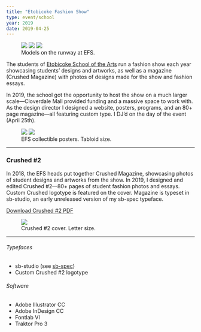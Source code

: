 ```yaml
---
title: "Etobicoke Fashion Show"
type: event/school
year: 2019
date: 2019-04-25
---
```


<figure>
  <div class="img3">
    <img src="{{ site.baseurl }}/assets/img/efs1.jpg" style="margin-top:0">
    <img src="{{ site.baseurl }}/assets/img/efs2.jpg" style="margin-top:0">
    <img src="{{ site.baseurl }}/assets/img/efs3.jpg" style="margin-top:0">
  </div>
  <figcaption>Models on the runway at EFS.</figcaption>
</figure>

The students of [Etobicoke School of the Arts](http://esainfo.ca) run a fashion show each year showcasing students’ designs and artworks, as well as a magazine (Crushed Magazine) with photos of designs made for the show and fashion essays.

In 2019, the school got the opportunity to host the show on a much larger scale—Cloverdale Mall provided funding and a massive space to work with. As the design director I designed a website, posters, programs, and an 80+ page magazine—all featuring custom type. I DJ’d on the day of the event (April 25th).

<figure>
  <div class="img2">
    <img src="{{ site.baseurl }}/assets/img/efsposter1.png">
    <img src="{{ site.baseurl }}/assets/img/efsposter2.png">
  </div>
  <figcaption>EFS collectible posters. Tabloid size.</figcaption>
</figure>

* * *

### Crushed #2

In 2018, the EFS heads put together Crushed Magazine, showcasing photos of student designs and artworks from the show. In 2019, I designed and edited Crushed #2—80+ pages of student fashion photos and essays. Custom Crushed logotype is featured on the cover. Magazine is typeset in sb-studio, an early unreleased version of my sb-spec typeface.

[Download Crushed #2 PDF](https://drive.google.com/file/d/1U2lSzCMlywL6SeTMMo9f5bU692RCh1Es/view?usp=sharing)

<figure>
  <img src="{{ site.baseurl }}/assets/img/crushed2cover.png">
  <figcaption>Crushed #2 cover. Letter size.</figcaption>
</figure>

* * *

###### Typefaces
- sb-studio (see [sb-spec](http://sbintl.cc))
- Custom Crushed #2 logotype

###### Software
- Adobe Illustrator CC
- Adobe InDesign CC
- Fontlab VI
- Traktor Pro 3